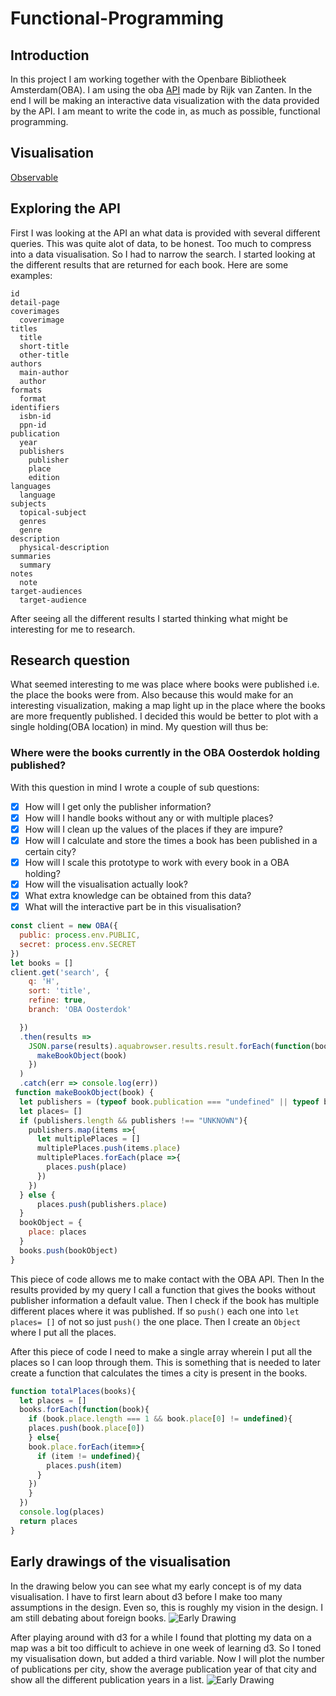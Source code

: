 # Functional-Programming
## Introduction
In this project I am working together with the Openbare Bibliotheek Amsterdam(OBA). I am using the oba [API](https://github.com/rijkvanzanten/node-oba-api) made by Rijk van Zanten. In the end I will be making an interactive data visualization with the data provided by the API. I am meant to write the code in, as much as possible, functional programming.
## Visualisation
[Observable](https://beta.observablehq.com/@jimvandeven/d3-horizontal-bar-chart)
## Exploring the API
First I was looking at the API an what data is provided with several different queries. This was quite alot of data, to be honest. Too much to compress into a data visualisation. So I had to narrow the search. I started looking at the different results that are returned for each book. Here are some examples:  
```
id
detail-page
coverimages
  coverimage
titles 
  title 
  short-title 
  other-title
authors 
  main-author
  author 
formats 
  format
identifiers
  isbn-id
  ppn-id
publication 
  year
  publishers
    publisher
    place
    edition 
languages
  language
subjects
  topical-subject 
  genres 
  genre 
description 
  physical-description
summaries 
  summary
notes 
  note
target-audiences 
  target-audience
```

After seeing all the different results I started thinking what might be interesting for me to research.

## Research question
What seemed interesting to me was place where books were published i.e. the place the books were from. Also because this would make for an interesting visualization, making a map light up in the place where the books are more frequently published. I decided this would be better to plot with a single holding(OBA location) in mind. My question will thus be:
### Where were the books currently in the OBA Oosterdok holding published?
With this question in mind I wrote a couple of sub questions:
- [x] How will I get only the publisher information? 
- [x] How will I handle books without any or with multiple places?
- [x] How will I clean up the values of the places if they are impure?
- [x] How will I calculate and store the times a book has been published in a certain city?
- [x] How will I scale this prototype to work with every book in a OBA holding?
- [x] How will the visualisation actually look?
- [x] What extra knowledge can be obtained from this data?
- [x] What will the interactive part be in this visualisation?
```js
const client = new OBA({
  public: process.env.PUBLIC,
  secret: process.env.SECRET
})
let books = []
client.get('search', {
    q: 'H',
    sort: 'title',
    refine: true,
    branch: 'OBA Oosterdok'

  })
  .then(results =>
    JSON.parse(results).aquabrowser.results.result.forEach(function(book) {
      makeBookObject(book)
    })
  )
  .catch(err => console.log(err))
 function makeBookObject(book) {
  let publishers = (typeof book.publication === "undefined" || typeof book.publication.publishers == undefined ) ? "UNKNOWN" : book.publication.publishers.publisher
  let places= []
  if (publishers.length && publishers !== "UNKNOWN"){
    publishers.map(items =>{
      let multiplePlaces = []
      multiplePlaces.push(items.place)
      multiplePlaces.forEach(place =>{
        places.push(place)
      })
    })
  } else {
      places.push(publishers.place)
  }
  bookObject = {
    place: places
  }
  books.push(bookObject)
}
```
This piece of code allows me to make contact with the OBA API. Then In the results provided by my query I call a function that gives the books without publisher information a default value. Then I check if the book has multiple different places where it was published. If so `push()` each one into `let places= []` of not so just `push()` the one place. Then I create an `Object` where I put all the places.  

After this piece of code I need to make a single array wherein I put all the places so I can loop through them. This is something that is needed to later create a function that calculates the times a city is present in the books.
```js
function totalPlaces(books){
  let places = []
  books.forEach(function(book){
    if (book.place.length === 1 && book.place[0] != undefined){
    places.push(book.place[0])
    } else{
    book.place.forEach(item=>{
      if (item != undefined){
        places.push(item)
      }
    })
    }
  })
  console.log(places)
  return places
}
```
## Early drawings of the visualisation
In the drawing below you can see what my early concept is of my data visualisation. I have to first learn about d3 before I make too many assumptions in the design. Even so, this is roughly my vision in the design. I am still debating about foreign books.
![Early Drawing](/images/early_drawing.jpg)

After playing around with d3 for a while I found that plotting my data on a map was a bit too difficult to achieve in one week of learning d3. So I toned my visualisation down, but added a third variable. Now I will plot the number of publications per city, show the average publication year of that city and show all the different publication years in a list.
![Early Drawing](/images/early_drawing.jpg)
